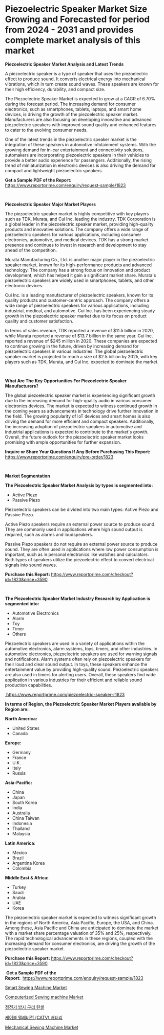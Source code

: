 <p><h1>Piezoelectric Speaker Market Size Growing and Forecasted for period from 2024 - 2031 and provides complete market analysis of this market</h1></p><p><strong>Piezoelectric Speaker Market Analysis and Latest Trends</strong></p>
<p><p>A piezoelectric speaker is a type of speaker that uses the piezoelectric effect to produce sound. It converts electrical energy into mechanical vibrations, which in turn create sound waves. These speakers are known for their high efficiency, durability, and compact size.</p><p>The Piezoelectric Speaker Market is expected to grow at a CAGR of 6.70% during the forecast period. The increasing demand for consumer electronics, such as smartphones, tablets, laptops, and smart home devices, is driving the growth of the piezoelectric speaker market. Manufacturers are also focusing on developing innovative and advanced piezoelectric speakers with improved sound quality and enhanced features to cater to the evolving consumer needs.</p><p>One of the latest trends in the piezoelectric speaker market is the integration of these speakers in automotive infotainment systems. With the growing demand for in-car entertainment and connectivity solutions, automakers are incorporating piezoelectric speakers in their vehicles to provide a better audio experience for passengers. Additionally, the rising trend of miniaturization in electronic devices is also driving the demand for compact and lightweight piezoelectric speakers.</p></p>
<p><strong>Get a Sample PDF of the Report:&nbsp;</strong> <a href="https://www.reportprime.com/enquiry/request-sample/1823">https://www.reportprime.com/enquiry/request-sample/1823</a></p>
<p>&nbsp;</p>
<p><strong>Piezoelectric Speaker Major Market Players</strong></p>
<p><p>The piezoelectric speaker market is highly competitive with key players such as TDK, Murata, and Cui Inc. leading the industry. TDK Corporation is a global leader in the piezoelectric speaker market, providing high-quality products and innovative solutions. The company offers a wide range of piezoelectric speakers for various applications, including consumer electronics, automotive, and medical devices. TDK has a strong market presence and continues to invest in research and development to stay ahead of the competition.</p><p>Murata Manufacturing Co., Ltd. is another major player in the piezoelectric speaker market, known for its high-performance products and advanced technology. The company has a strong focus on innovation and product development, which has helped it gain a significant market share. Murata's piezoelectric speakers are widely used in smartphones, tablets, and other electronic devices.</p><p>Cui Inc. is a leading manufacturer of piezoelectric speakers, known for its quality products and customer-centric approach. The company offers a wide range of piezoelectric speakers for various applications, including industrial, medical, and automotive. Cui Inc. has been experiencing steady growth in the piezoelectric speaker market due to its focus on product quality and customer satisfaction.</p><p>In terms of sales revenue, TDK reported a revenue of $11.5 billion in 2020, while Murata reported a revenue of $13.7 billion in the same year. Cui Inc. reported a revenue of $245 million in 2020. These companies are expected to continue growing in the future, driven by increasing demand for piezoelectric speakers in various industries. The global piezoelectric speaker market is projected to reach a size of $2.5 billion by 2025, with key players such as TDK, Murata, and Cui Inc. expected to dominate the market.</p></p>
<p>&nbsp;</p>
<p><strong>What Are The Key Opportunities For Piezoelectric Speaker Manufacturers?</strong></p>
<p><p>The global piezoelectric speaker market is experiencing significant growth due to the increasing demand for high-quality audio in various consumer electronics devices. The market is expected to witness continued growth in the coming years as advancements in technology drive further innovation in the field. The growing popularity of IoT devices and smart homes is also driving the demand for more efficient and compact speakers. Additionally, the increasing adoption of piezoelectric speakers in automotive and industrial applications is expected to contribute to the market's growth. Overall, the future outlook for the piezoelectric speaker market looks promising with ample opportunities for further expansion.</p></p>
<p><strong>Inquire or Share Your Questions If Any Before Purchasing This Report:</strong> <a href="https://www.reportprime.com/enquiry/pre-order/1823">https://www.reportprime.com/enquiry/pre-order/1823</a></p>
<p>&nbsp;</p>
<p><strong>Market Segmentation</strong></p>
<p><strong>The Piezoelectric Speaker Market Analysis by types is segmented into:</strong></p>
<p><ul><li>Active Piezo</li><li>Passive Piezo</li></ul></p>
<p><p>Piezoelectric speakers can be divided into two main types: Active Piezo and Passive Piezo. </p><p>Active Piezo speakers require an external power source to produce sound. They are commonly used in applications where high sound output is required, such as alarms and loudspeakers.</p><p>Passive Piezo speakers do not require an external power source to produce sound. They are often used in applications where low power consumption is important, such as in personal electronics like watches and calculators. Both types of speakers utilize the piezoelectric effect to convert electrical signals into sound waves.</p></p>
<p><strong>Purchase this Report:&nbsp;</strong><a href="https://www.reportprime.com/checkout?id=1823&price=3590">https://www.reportprime.com/checkout?id=1823&price=3590</a></p>
<p>&nbsp;</p>
<p><strong>The Piezoelectric Speaker Market Industry Research by Application is segmented into:</strong></p>
<p><ul><li>Automotive Electronics</li><li>Alarm</li><li>Toy</li><li>Timer</li><li>Others</li></ul></p>
<p><p>Piezoelectric speakers are used in a variety of applications within the automotive electronics, alarm systems, toys, timers, and other industries. In automotive electronics, piezoelectric speakers are used for warning signals and notifications. Alarm systems often rely on piezoelectric speakers for their loud and clear sound output. In toys, these speakers enhance the entertainment value by providing high-quality sound. Piezoelectric speakers are also used in timers for alerting users. Overall, these speakers find wide application in various industries for their efficient and reliable sound production capabilities.</p></p>
<p><a href="https://www.reportprime.com/piezoelectric-speaker-r1823">&nbsp;https://www.reportprime.com/piezoelectric-speaker-r1823</a></p>
<p><strong>In terms of Region, the Piezoelectric Speaker Market Players available by Region are:</strong></p>
<p>
    <p> <strong> North America: </strong>
        <ul>
            <li>United States</li>
            <li>Canada</li>
        </ul>
        </p> 
    <p> <strong> Europe: </strong>
        <ul>
            <li>Germany</li>
            <li>France</li>
            <li>U.K.</li>
            <li>Italy</li>
            <li>Russia</li>
        </ul>
        </p> 
    <p> <strong> Asia-Pacific: </strong>
        <ul>
            <li>China</li>
            <li>Japan</li>
            <li>South Korea</li>
            <li>India</li>
            <li>Australia</li>
            <li>China Taiwan</li>
            <li>Indonesia</li>
            <li>Thailand</li>
            <li>Malaysia</li>
        </ul>
        </p> 
    <p> <strong> Latin America: </strong>
        <ul>
            <li>Mexico</li>
            <li>Brazil</li>
            <li>Argentina Korea</li>
            <li>Colombia</li>
        </ul>
        </p> 
    <p> <strong> Middle East & Africa: </strong>
        <ul>
            <li>Turkey</li>
            <li>Saudi</li>
            <li>Arabia</li>
            <li>UAE</li>
            <li>Korea</li>
        </ul>
    </p>
    </p>
<p><p>The piezoelectric speaker market is expected to witness significant growth in the regions of North America, Asia Pacific, Europe, the USA, and China. Among these, Asia Pacific and China are anticipated to dominate the market with a market share percentage valuation of 35% and 25%, respectively. The rapid technological advancements in these regions, coupled with the increasing demand for consumer electronics, are driving the growth of the piezoelectric speaker market.</p></p>
<p><strong>Purchase this Report: </strong><a href="https://www.reportprime.com/checkout?id=1823&price=3590">https://www.reportprime.com/checkout?id=1823&price=3590</a></p>
<p>&nbsp;<strong>Get a Sample PDF of the Report:&nbsp;&nbsp;</strong><a href="https://www.reportprime.com/enquiry/request-sample/1823">https://www.reportprime.com/enquiry/request-sample/1823</a></p>
<p><strong></strong></p>
<p><p><a href="https://github.com/joannagoyvaerts/Market-Research-Report-List-4/blob/main/smart-sewing-machine-market.md">Smart Sewing Machine Market</a></p><p><a href="https://github.com/Hazelklievgspy6vdcsmu106w/Market-Research-Report-List-4/blob/main/computerized-sewing-machine-market.md">Computerized Sewing machine Market</a></p><p><a href="https://github.com/khytkeqagplkzqvh/Market-Research-Report-List-4/blob/main/3365289102503.md">정전기 방지 구리 틴셀</a></p><p><a href="https://github.com/TimmyMann6767/Market-Research-Report-List-3/blob/main/3406394102504.md">케이블 텔레비전 (CATV) 배터리</a></p><p><a href="https://github.com/lubmix/Market-Research-Report-List-4/blob/main/mechanical-sewing-machine-market.md">Mechanical Sewing Machine Market</a></p></p>